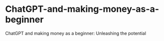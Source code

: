 # ChatGPT-and-making-money-as-a-beginner
ChatGPT and making money as a beginner: Unleashing the potential
